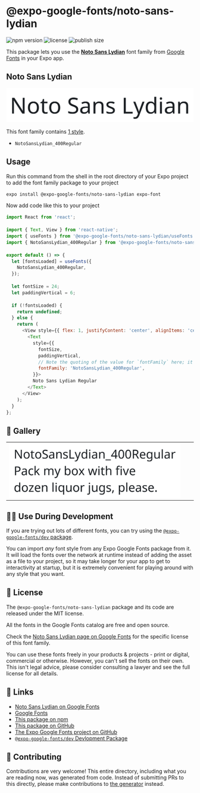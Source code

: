 # @expo-google-fonts/noto-sans-lydian

![npm version](https://flat.badgen.net/npm/v/@expo-google-fonts/noto-sans-lydian)
![license](https://flat.badgen.net/github/license/expo/google-fonts)
![publish size](https://flat.badgen.net/packagephobia/install/@expo-google-fonts/noto-sans-lydian)

This package lets you use the [**Noto Sans Lydian**](https://fonts.google.com/specimen/Noto+Sans+Lydian) font family from [Google Fonts](https://fonts.google.com/) in your Expo app.

## Noto Sans Lydian

![Noto Sans Lydian](./font-family.png)

This font family contains [1 style](#-gallery).

- `NotoSansLydian_400Regular`

## Usage

Run this command from the shell in the root directory of your Expo project to add the font family package to your project
```sh
expo install @expo-google-fonts/noto-sans-lydian expo-font
```

Now add code like this to your project
```js
import React from 'react';

import { Text, View } from 'react-native';
import { useFonts } from '@expo-google-fonts/noto-sans-lydian/useFonts';
import { NotoSansLydian_400Regular } from '@expo-google-fonts/noto-sans-lydian/400Regular';

export default () => {
  let [fontsLoaded] = useFonts({
    NotoSansLydian_400Regular,
  });

  let fontSize = 24;
  let paddingVertical = 6;

  if (!fontsLoaded) {
    return undefined;
  } else {
    return (
      <View style={{ flex: 1, justifyContent: 'center', alignItems: 'center' }}>
        <Text
          style={{
            fontSize,
            paddingVertical,
            // Note the quoting of the value for `fontFamily` here; it expects a string!
            fontFamily: 'NotoSansLydian_400Regular',
          }}>
          Noto Sans Lydian Regular
        </Text>
      </View>
    );
  }
};

```

## 🔡 Gallery


||||
|-|-|-|
|![NotoSansLydian_400Regular](.//400Regular/NotoSansLydian_400Regular.ttf.png)||||


## 👩‍💻 Use During Development

If you are trying out lots of different fonts, you can try using the [`@expo-google-fonts/dev` package](https://github.com/freeboub/google-fonts/tree/master/font-packages/dev#readme).

You can import *any* font style from any Expo Google Fonts package from it. It will load the fonts
over the network at runtime instead of adding the asset as a file to your project, so it may take longer
for your app to get to interactivity at startup, but it is extremely convenient
for playing around with any style that you want.

## 📖 License

The `@expo-google-fonts/noto-sans-lydian` package and its code are released under the MIT license.

All the fonts in the Google Fonts catalog are free and open source.

Check the [Noto Sans Lydian page on Google Fonts](https://fonts.google.com/specimen/Noto+Sans+Lydian) for the specific license of this font family.

You can use these fonts freely in your products & projects - print or digital, commercial or otherwise. However, you can't sell the fonts on their own. This isn't legal advice, please consider consulting a lawyer and see the full license for all details.

## 🔗 Links

- [Noto Sans Lydian on Google Fonts](https://fonts.google.com/specimen/Noto+Sans+Lydian)
- [Google Fonts](https://fonts.google.com/)
- [This package on npm](https://www.npmjs.com/package/@expo-google-fonts/noto-sans-lydian)
- [This package on GitHub](https://github.com/freeboub/google-fonts/tree/master/font-packages/noto-sans-lydian)
- [The Expo Google Fonts project on GitHub](https://github.com/freeboub/google-fonts)
- [`@expo-google-fonts/dev` Devlopment Package](https://github.com/freeboub/google-fonts/tree/master/font-packages/dev)

## 🤝 Contributing

Contributions are very welcome! This entire directory, including what you are reading now, was generated from code. Instead of submitting PRs to this directly, please make contributions to [the generator](https://github.com/freeboub/google-fonts/tree/master/packages/generator) instead.
